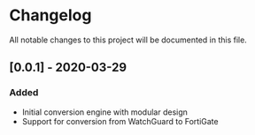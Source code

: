 # Changelog

All notable changes to this project will be documented in this file.

## [0.0.1] - 2020-03-29

### Added

- Initial conversion engine with modular design
- Support for conversion from WatchGuard to FortiGate
